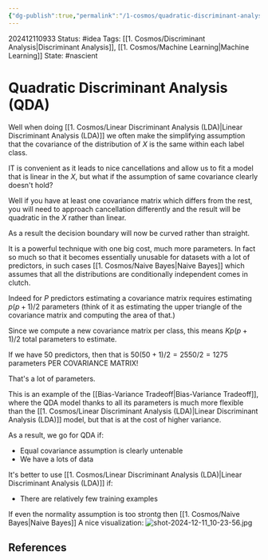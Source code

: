 ```yaml
---
{"dg-publish":true,"permalink":"/1-cosmos/quadratic-discriminant-analysis-qda/","created":"2025-01-22T11:17:14.061-05:00","updated":"2024-12-13T09:22:38.453-05:00"}
---
```


202412110933
Status: #idea
Tags: [[1. Cosmos/Discriminant Analysis\|Discriminant Analysis]], [[1. Cosmos/Machine Learning\|Machine Learning]]
State: #nascient
# Quadratic Discriminant Analysis (QDA)

Well when doing [[1. Cosmos/Linear Discriminant Analysis (LDA)\|Linear Discriminant Analysis (LDA)]] we often make the simplifying assumption that the covariance of the distribution of $X$ is the same within each label class.

IT is convenient as it leads to nice cancellations and allow us to fit a model that is linear in the $X$, but what if the assumption of same covariance clearly doesn't hold?

Well if you have at least one covariance matrix which differs from the rest, you will need to approach cancellation differently and the result will be quadratic in the $X$ rather than linear.

As a result the decision boundary will now be curved rather than straight.

It is a powerful technique with one big cost, much more parameters.
In fact so much so that it becomes essentially unusable for datasets with a lot of predictors, in such cases [[1. Cosmos/Naive Bayes\|Naive Bayes]] which assumes that all the distributions are conditionally independent comes in clutch.

Indeed for $P$ predictors estimating a covariance matrix requires estimating $p(p+1)/2$ parameters (think of it as estimating the upper triangle of the covariance matrix and computing the area of that.)

Since we compute a new covariance matrix per class, this means $Kp(p+1)/2$ total parameters to estimate.

If we have 50 predictors, then that is $50(50+1)/2=2550/2=1275$ parameters PER COVARIANCE MATRIX!

That's a lot of parameters.

This is an example of the [[Bias-Variance Tradeoff\|Bias-Variance Tradeoff]], where the QDA model thanks to all its parameters is much more flexible than the [[1. Cosmos/Linear Discriminant Analysis (LDA)\|Linear Discriminant Analysis (LDA)]] model, but that is at the cost of higher variance.

As a result, we go for QDA if:
- Equal covariance assumption is clearly untenable
- We have a lots of data

It's better to use [[1. Cosmos/Linear Discriminant Analysis (LDA)\|Linear Discriminant Analysis (LDA)]] if:
- There are relatively few training examples

If even the normality assumption is too strontg then [[1. Cosmos/Naive Bayes\|Naive Bayes]]
A nice visualization:
![shot-2024-12-11_10-23-56.jpg](/img/user/3.%20Black%20Holes/Files/shot-2024-12-11_10-23-56.jpg)
## References
